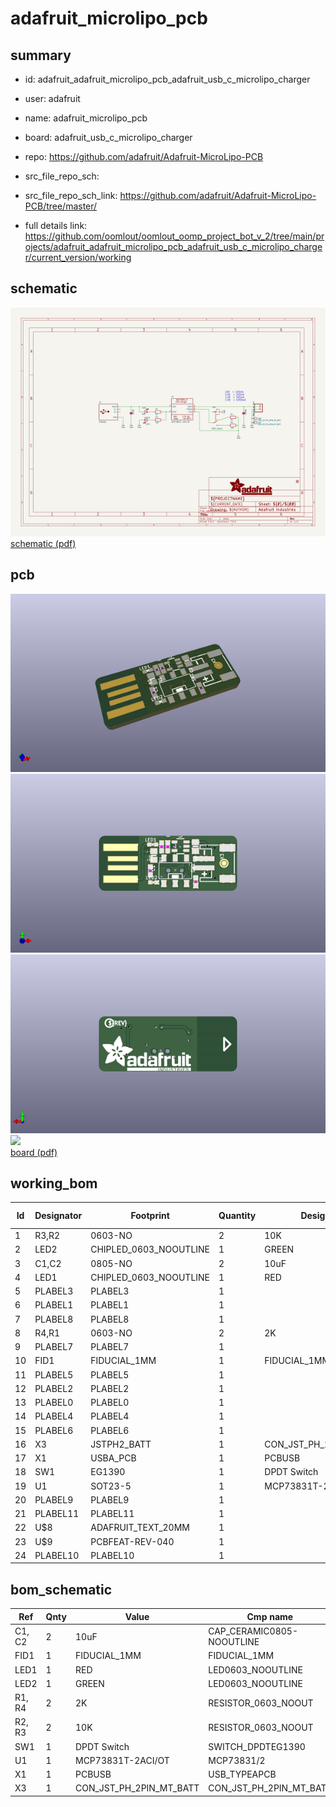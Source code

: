 # adafruit_microlipo_pcb
 
## summary 
* id: adafruit_adafruit_microlipo_pcb_adafruit_usb_c_microlipo_charger
* user: adafruit
* name: adafruit_microlipo_pcb
* board: adafruit_usb_c_microlipo_charger
* repo: https://github.com/adafruit/Adafruit-MicroLipo-PCB



* src_file_repo_sch: 
* src_file_repo_sch_link: https://github.com/adafruit/Adafruit-MicroLipo-PCB/tree/master/
* full details link: https://github.com/oomlout/oomlout_oomp_project_bot_v_2/tree/main/projects/adafruit_adafruit_microlipo_pcb_adafruit_usb_c_microlipo_charger/current_version/working  

## schematic  
![](working_schematic_600.png)  
[schematic (pdf)](working_schematic.pdf) 






















## pcb  
![](working_3d_600.png) 
![](working_3d_front_600.png)  
![](working_3d_back_600.png)  
![](working_600.png)  
[board (pdf)](working.pdf)  

## working_bom
| Id | Designator | Footprint | Quantity | Designation | Supplier and ref |  | None | 
| --- | --- | --- | --- | --- | --- | --- | --- | 
| 1 | R3,R2 | 0603-NO | 2 | 10K |  |  | [''] | 
| 2 | LED2 | CHIPLED_0603_NOOUTLINE | 1 | GREEN |  |  | [''] | 
| 3 | C1,C2 | 0805-NO | 2 | 10uF |  |  | [''] | 
| 4 | LED1 | CHIPLED_0603_NOOUTLINE | 1 | RED |  |  | [''] | 
| 5 | PLABEL3 | PLABEL3 | 1 |  |  |  | [''] | 
| 6 | PLABEL1 | PLABEL1 | 1 |  |  |  | [''] | 
| 7 | PLABEL8 | PLABEL8 | 1 |  |  |  | [''] | 
| 8 | R4,R1 | 0603-NO | 2 | 2K |  |  | [''] | 
| 9 | PLABEL7 | PLABEL7 | 1 |  |  |  | [''] | 
| 10 | FID1 | FIDUCIAL_1MM | 1 | FIDUCIAL_1MM |  |  | [''] | 
| 11 | PLABEL5 | PLABEL5 | 1 |  |  |  | [''] | 
| 12 | PLABEL2 | PLABEL2 | 1 |  |  |  | [''] | 
| 13 | PLABEL0 | PLABEL0 | 1 |  |  |  | [''] | 
| 14 | PLABEL4 | PLABEL4 | 1 |  |  |  | [''] | 
| 15 | PLABEL6 | PLABEL6 | 1 |  |  |  | [''] | 
| 16 | X3 | JSTPH2_BATT | 1 | CON_JST_PH_2PIN_MT_BATT |  |  | [''] | 
| 17 | X1 | USBA_PCB | 1 | PCBUSB |  |  | [''] | 
| 18 | SW1 | EG1390 | 1 | DPDT Switch |  |  | [''] | 
| 19 | U1 | SOT23-5 | 1 | MCP73831T-2ACI/OT |  |  | [''] | 
| 20 | PLABEL9 | PLABEL9 | 1 |  |  |  | [''] | 
| 21 | PLABEL11 | PLABEL11 | 1 |  |  |  | [''] | 
| 22 | U$8 | ADAFRUIT_TEXT_20MM | 1 |  |  |  | [''] | 
| 23 | U$9 | PCBFEAT-REV-040 | 1 |  |  |  | [''] | 
| 24 | PLABEL10 | PLABEL10 | 1 |  |  |  | [''] | 


## bom_schematic
| Ref | Qnty | Value | Cmp name | Footprint | Description | Vendor | DNP | 
| --- | --- | --- | --- | --- | --- | --- | --- | 
| C1, C2 | 2 | 10uF | CAP_CERAMIC0805-NOOUTLINE | working:0805-NO |  |  |  | 
| FID1 | 1 | FIDUCIAL_1MM | FIDUCIAL_1MM | working:FIDUCIAL_1MM |  |  |  | 
| LED1 | 1 | RED | LED0603_NOOUTLINE | working:CHIPLED_0603_NOOUTLINE |  |  |  | 
| LED2 | 1 | GREEN | LED0603_NOOUTLINE | working:CHIPLED_0603_NOOUTLINE |  |  |  | 
| R1, R4 | 2 | 2K | RESISTOR_0603_NOOUT | working:0603-NO |  |  |  | 
| R2, R3 | 2 | 10K | RESISTOR_0603_NOOUT | working:0603-NO |  |  |  | 
| SW1 | 1 | DPDT Switch | SWITCH_DPDTEG1390 | working:EG1390 |  |  |  | 
| U1 | 1 | MCP73831T-2ACI/OT | MCP73831/2 | working:SOT23-5 |  |  |  | 
| X1 | 1 | PCBUSB | USB_TYPEAPCB | working:USBA_PCB |  |  |  | 
| X3 | 1 | CON_JST_PH_2PIN_MT_BATT | CON_JST_PH_2PIN_MT_BATT | working:JSTPH2_BATT |  |  |  | 



